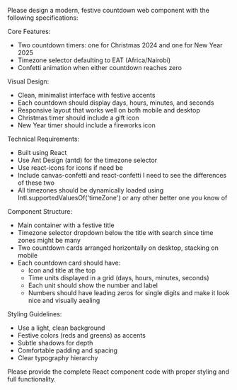 Please design a modern, festive countdown web component with the following specifications:

Core Features:
- Two countdown timers: one for Christmas 2024 and one for New Year 2025
- Timezone selector defaulting to EAT (Africa/Nairobi)
- Confetti animation when either countdown reaches zero

Visual Design:
- Clean, minimalist interface with festive accents
- Each countdown should display days, hours, minutes, and seconds
- Responsive layout that works well on both mobile and desktop
- Christmas timer should include a gift icon
- New Year timer should include a fireworks icon

Technical Requirements:
- Built using React
- Use Ant Design (antd) for the timezone selector
- Use react-icons for icons if need be
- Include canvas-confetti and react-confetti I need to see the differences of these two
- All timezones should be dynamically loaded using Intl.supportedValuesOf('timeZone') or any other better one you know of

Component Structure:
- Main container with a festive title
- Timezone selector dropdown below the title with search since time zones might be many
- Two countdown cards arranged horizontally on desktop, stacking on mobile
- Each countdown card should have:
  * Icon and title at the top
  * Time units displayed in a grid (days, hours, minutes, seconds)
  * Each unit should show the number and label
  * Numbers should have leading zeros for single digits and make it look nice and visually aealing

Styling Guidelines:
- Use a light, clean background
- Festive colors (reds and greens) as accents
- Subtle shadows for depth
- Comfortable padding and spacing
- Clear typography hierarchy

Please provide the complete React component code with proper styling and full functionality.